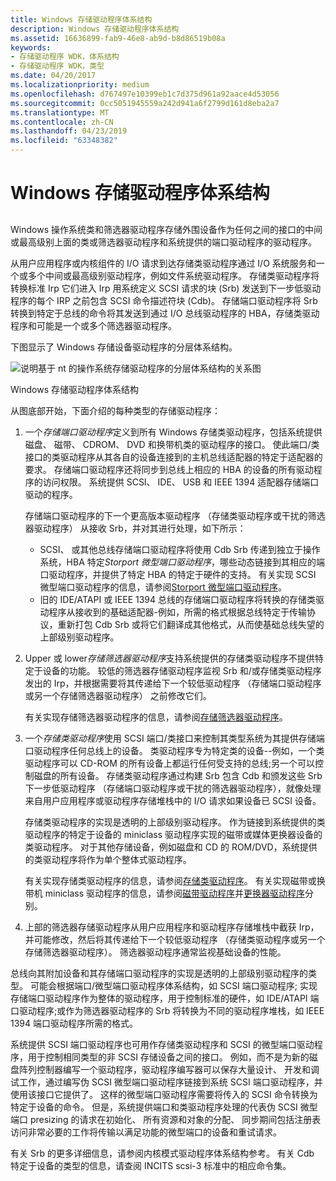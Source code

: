 ```yaml
---
title: Windows 存储驱动程序体系结构
description: Windows 存储驱动程序体系结构
ms.assetid: 16636899-fab9-46e8-ab9d-b8d86519b08a
keywords:
- 存储驱动程序 WDK，体系结构
- 存储驱动程序 WDK，类型
ms.date: 04/20/2017
ms.localizationpriority: medium
ms.openlocfilehash: d767497e10399eb1c7d375d961a92aace4d53056
ms.sourcegitcommit: 0cc5051945559a242d941a6f2799d161d8eba2a7
ms.translationtype: MT
ms.contentlocale: zh-CN
ms.lasthandoff: 04/23/2019
ms.locfileid: "63348382"
---
```

# <a name="windows-storage-driver-architecture"></a>Windows 存储驱动程序体系结构


## <span id="ddk_storage_driver_architecture_kg"></span><span id="DDK_STORAGE_DRIVER_ARCHITECTURE_KG"></span>


Windows 操作系统类和筛选器驱动程序存储外围设备作为任何之间的接口的中间或最高级别上面的类或筛选器驱动程序和系统提供的端口驱动程序的驱动程序。

从用户应用程序或内核组件的 I/O 请求到达存储类驱动程序通过 I/O 系统服务和一个或多个中间或最高级别驱动程序，例如文件系统驱动程序。 存储类驱动程序将转换标准 Irp 它们进入 Irp 用系统定义 SCSI 请求的块 (Srb) 发送到下一步低驱动程序的每个 IRP 之前包含 SCSI 命令描述符块 (Cdb)。 存储端口驱动程序将 Srb 转换到特定于总线的命令将其发送到通过 I/O 总线驱动程序的 HBA，存储类驱动程序和可能是一个或多个筛选器驱动程序。

下图显示了 Windows 存储设备驱动程序的分层体系结构。

![说明基于 nt 的操作系统存储驱动程序的分层体系结构的关系图](images/kg201-1.png)

Windows 存储驱动程序体系结构

从图底部开始，下面介绍的每种类型的存储驱动程序：

1.  一个*存储端口驱动程序*定义到所有 Windows 存储类驱动程序，包括系统提供磁盘、 磁带、 CDROM、 DVD 和换带机类的驱动程序的接口。 使此端口/类接口的类驱动程序从其各自的设备连接到的主机总线适配器的特定于适配器的要求。 存储端口驱动程序还将同步到总线上相应的 HBA 的设备的所有驱动程序的访问权限。 系统提供 SCSI、 IDE、 USB 和 IEEE 1394 适配器存储端口驱动的程序。

    存储端口驱动程序的下一个更高版本驱动程序 （存储类驱动程序或干扰的筛选器驱动程序） 从接收 Srb，并对其进行处理，如下所示：

    -   SCSI、 或其他总线存储端口驱动程序将使用 Cdb Srb 传递到独立于操作系统，HBA 特定*Storport 微型端口驱动程序*，哪些动态链接到其相应的端口驱动程序，并提供了特定 HBA 的特定于硬件的支持。 有关实现 SCSI 微型端口驱动程序的信息，请参阅[Storport 微型端口驱动程序](storport-miniport-drivers.md)。
    -   旧的 IDE/ATAPI 或 IEEE 1394 总线的存储端口驱动程序将转换的存储类驱动程序从接收到的基础适配器-例如，所需的格式根据总线特定于传输协议，重新打包 Cdb Srb 或将它们翻译成其他格式，从而使基础总线失望的上部级别驱动程序。

2.  Upper 或 lower*存储筛选器驱动程序*支持系统提供的存储类驱动程序不提供特定于设备的功能。 较低的筛选器存储驱动程序监视 Srb 和/或存储类驱动程序发出的 Irp，并根据需要将其传递给下一个较低驱动程序 （存储端口驱动程序或另一个存储筛选器驱动程序） 之前修改它们。

    有关实现存储筛选器驱动程序的信息，请参阅[存储筛选器驱动程序](storage-filter-drivers.md)。

3.  一个*存储类驱动程序*使用 SCSI 端口/类接口来控制其类型系统为其提供存储端口驱动程序任何总线上的设备。 类驱动程序专为特定类的设备--例如，一个类驱动程序可以 CD-ROM 的所有设备上都运行任何受支持的总线;另一个可以控制磁盘的所有设备。 存储类驱动程序通过构建 Srb 包含 Cdb 和颁发这些 Srb 下一步低驱动程序 （存储端口驱动程序或干扰的筛选器驱动程序），就像处理来自用户应用程序或驱动程序存储堆栈中的 I/O 请求如果设备已 SCSI 设备。

    存储类驱动程序的实现是透明的上部级别驱动程序。 作为链接到系统提供的类驱动程序的特定于设备的 miniclass 驱动程序实现的磁带或媒体更换器设备的类驱动程序。 对于其他存储设备，例如磁盘和 CD 的 ROM/DVD，系统提供的类驱动程序将作为单个整体式驱动程序。

    有关实现存储类驱动程序的信息，请参阅[存储类驱动程序](storage-class-drivers.md)。 有关实现磁带或换带机 miniclass 驱动程序的信息，请参阅[磁带驱动程序](tape-drivers.md)并[更换器驱动程序](changer-drivers.md)分别。

4.  上部的筛选器存储驱动程序从用户应用程序和驱动程序存储堆栈中截获 Irp，并可能修改，然后将其传递给下一个较低驱动程序 （存储类驱动程序或另一个存储筛选器驱动程序）。 筛选器驱动程序通常监视基础设备的性能。

总线向其附加设备和其存储端口驱动程序的实现是透明的上部级别驱动程序的类型。 可能会根据端口/微型端口驱动程序体系结构，如 SCSI 端口驱动程序; 实现存储端口驱动程序作为整体的驱动程序，用于控制标准的硬件，如 IDE/ATAPI 端口驱动程序;或作为筛选器驱动程序的 Srb 将转换为不同的驱动程序堆栈，如 IEEE 1394 端口驱动程序所需的格式。

系统提供 SCSI 端口驱动程序也可用作存储类驱动程序和 SCSI 的微型端口驱动程序，用于控制相同类型的非 SCSI 存储设备之间的接口。 例如，而不是为新的磁盘阵列控制器编写一个驱动程序，驱动程序编写器可以保存大量设计、 开发和调试工作，通过编写伪 SCSI 微型端口驱动程序链接到系统 SCSI 端口驱动程序，并使用该接口它提供了。 这样的微型端口驱动程序需要将传入的 SCSI 命令转换为特定于设备的命令。 但是，系统提供端口和类驱动程序处理的代表伪 SCSI 微型端口 presizing 的请求在初始化、 所有资源和对象的分配、 同步期间包括注册表访问非常必要的工作将传输以满足功能的微型端口的设备和重试请求。

有关 Srb 的更多详细信息，请参阅内核模式驱动程序体系结构参考。 有关 Cdb 特定于设备的类型的信息，请查阅 INCITS scsi-3 标准中的相应命令集。

 

 




